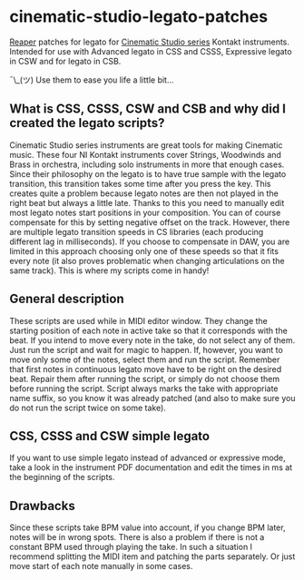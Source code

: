 # cinematic-studio-legato-patches
[Reaper](https://www.reaper.fm/) patches for legato for [Cinematic Studio series](https://cinematicstudioseries.com/) Kontakt instruments.
Intended for use with Advanced legato in CSS and CSSS, Expressive legato in CSW and for legato in CSB.

¯\\_(ツ)  Use them to ease you life a little bit...

## What is CSS, CSSS, CSW and CSB and why did I created the legato scripts?
Cinematic Studio series instruments are great tools for making Cinematic music. These four NI Kontakt instruments cover Strings, Woodwinds and Brass in orchestra, including solo instruments in more that enough cases.
Since their philosophy on the legato is to have true sample with the legato transition, this transition takes some time after you press the key. This creates quite a problem because legato notes are then not played in the right beat but always a little late. Thanks to this you need to manually edit most legato notes start positions in your composition. 
You can of course compensate for this by setting negative offset on the track. However, there are multiple legato transition speeds in CS libraries (each producing different lag in milliseconds). If you choose to compensate in DAW, you are limited in this approach choosing only one of these speeds so that it fits every note (it also proves problematic when changing articulations on the same track).
This is where my scripts come in handy!

## General description
These scripts are used while in MIDI editor window. They change the starting position of each note in active take so that it corresponds with the beat.
If you intend to move every note in the take, do not select any of them. Just run the script and wait for magic to happen. If, however, you want to move only some of the notes, select them and run the script.
Remember that first notes in continuous legato move have to be right on the desired beat. Repair them after running the script, or simply do not choose them before running the script.
Script always marks the take with appropriate name suffix, so you know it was already patched (and also to make sure you do not run the script twice on some take).

## CSS, CSSS and CSW simple legato
If you want to use simple legato instead of advanced or expressive mode, take a look in the instrument PDF documentation and edit the times in ms at the beginning of the scripts.

## Drawbacks
Since these scripts take BPM value into account, if you change BPM later, notes will be in wrong spots. There is also a problem if there is not a constant BPM used through playing the take. In such a situation I recommend splitting the MIDI item and patching the parts separately. Or just move start of each note manually in some cases.
